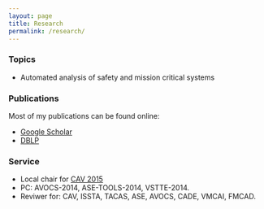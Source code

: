 ```yaml
---
layout: page
title: Research
permalink: /research/
---
```



### Topics ###

* Automated analysis of safety and mission critical systems

### Publications ###

Most of my publications can be found online:

* [Google Scholar][gs]
* [DBLP][dblp]

### Service ###
* Local chair for [CAV 2015][cav15]
* PC: AVOCS-2014, ASE-TOOLS-2014, VSTTE-2014.
* Reviwer for: CAV, ISSTA, TACAS, ASE, AVOCS, CADE, VMCAI, FMCAD.

[gs]: http://scholar.google.com/citations?user=GbqiyDYAAAAJ&hl=en
[dblp]: http://www.informatik.uni-trier.de/~ley/pers/hd/k/Kahsai:Temesghen.html
[linkedin]: www.linkedin.com/in/temesghen/
[bitbucket]: https://bitbucket.org/lememta
[rse]: www.ti.arc.nasa.gov/tech/rse/
[mine]: www.ti.arc.nasa.gov/profile/tkahsaia/
[cmu]: www.cmu.edu/silicon-valley/
[cav15]: http://cav2015.org/
